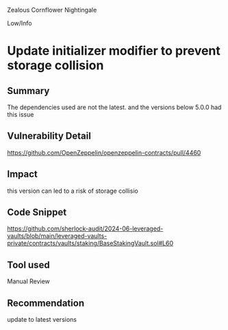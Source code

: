 Zealous Cornflower Nightingale

Low/Info

# Update initializer modifier to prevent storage collision

## Summary
The dependencies used are not the latest. and the versions below 5.0.0 had this issue
## Vulnerability Detail
https://github.com/OpenZeppelin/openzeppelin-contracts/pull/4460
## Impact
this version can led to a risk of storage collisio
## Code Snippet
https://github.com/sherlock-audit/2024-06-leveraged-vaults/blob/main/leveraged-vaults-private/contracts/vaults/staking/BaseStakingVault.sol#L60
## Tool used
Manual Review

## Recommendation
update to latest versions 